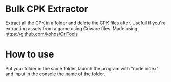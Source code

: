 # Bulk CPK Extractor

Extract all the CPK in a folder and delete the CPK files after. Usefull if you're extracting assets from a game using Criware files.
Made using https://github.com/kohos/CriTools 

# How to use 

Put your folder in the same folder, launch the program with "node index" and input in the console the name of the folder.
